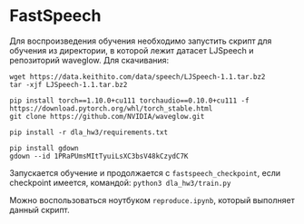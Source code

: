 # FastSpeech
Для воспроизведения обучения необходимо запустить скрипт для обучения из директории, в которой лежит датасет LJSpeech и репозиторий waveglow. Для скачивания:
```
wget https://data.keithito.com/data/speech/LJSpeech-1.1.tar.bz2
tar -xjf LJSpeech-1.1.tar.bz2

pip install torch==1.10.0+cu111 torchaudio==0.10.0+cu111 -f https://download.pytorch.org/whl/torch_stable.html
git clone https://github.com/NVIDIA/waveglow.git

pip install -r dla_hw3/requirements.txt

pip install gdown
gdown --id 1PRaPUmsMItTyuiLsXC3bsV48kCzydC7K
```
Запускается обучение и продолжается с `fastspeech_checkpoint`, если checkpoint имеется, командой: `python3 dla_hw3/train.py`

Можно воспользоваться ноутбуком `reproduce.ipynb`, который выполняет данный скрипт.
